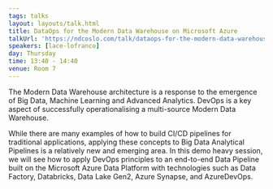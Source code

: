 ```yaml
---
tags: talks
layout: layouts/talk.html
title: DataOps for the Modern Data Warehouse on Microsoft Azure
talkUrl: 'https://ndcoslo.com/talk/dataops-for-the-modern-data-warehouse-on-microsoft-azure/'
speakers: [lace-lofranco]
day: Thursday
time: 13:40 - 14:40
venue: Room 7
---
```

The Modern Data Warehouse architecture is a response to the emergence of Big Data, Machine Learning and Advanced Analytics. DevOps is a key aspect of successfully operationalising a multi-source Modern Data Warehouse.

While there are many examples of how to build CI/CD pipelines for traditional applications, applying these concepts to Big Data Analytical Pipelines is a relatively new and emerging area. In this demo heavy session, we will see how to apply DevOps principles to an end-to-end Data Pipeline built on the Microsoft Azure Data Platform with technologies such as Data Factory, Databricks, Data Lake Gen2, Azure Synapse, and AzureDevOps.